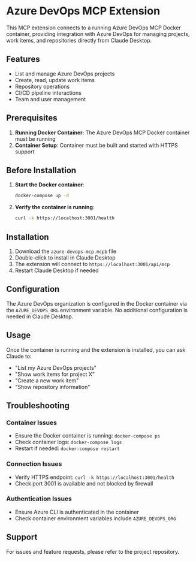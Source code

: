 # Azure DevOps MCP Extension

This MCP extension connects to a running Azure DevOps MCP Docker container, providing integration with Azure DevOps for managing projects, work items, and repositories directly from Claude Desktop.

## Features

- List and manage Azure DevOps projects
- Create, read, update work items
- Repository operations
- CI/CD pipeline interactions
- Team and user management

## Prerequisites

1. **Running Docker Container**: The Azure DevOps MCP Docker container must be running
2. **Container Setup**: Container must be built and started with HTTPS support

## Before Installation

1. **Start the Docker container**:
   ```bash
   docker-compose up -d
   ```

2. **Verify the container is running**:
   ```bash
   curl -k https://localhost:3001/health
   ```

## Installation

1. Download the `azure-devops-mcp.mcpb` file
2. Double-click to install in Claude Desktop
3. The extension will connect to `https://localhost:3001/api/mcp`
4. Restart Claude Desktop if needed

## Configuration

The Azure DevOps organization is configured in the Docker container via the `AZURE_DEVOPS_ORG` environment variable. No additional configuration is needed in Claude Desktop.

## Usage

Once the container is running and the extension is installed, you can ask Claude to:
- "List my Azure DevOps projects"
- "Show work items for project X"
- "Create a new work item"
- "Show repository information"

## Troubleshooting

### Container Issues
- Ensure the Docker container is running: `docker-compose ps`
- Check container logs: `docker-compose logs`
- Restart if needed: `docker-compose restart`

### Connection Issues
- Verify HTTPS endpoint: `curl -k https://localhost:3001/health`
- Check port 3001 is available and not blocked by firewall

### Authentication Issues
- Ensure Azure CLI is authenticated in the container
- Check container environment variables include `AZURE_DEVOPS_ORG`

## Support

For issues and feature requests, please refer to the project repository.